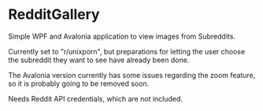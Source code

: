 # RedditGallery

Simple WPF and Avalonia application to view images from Subreddits.

Currently set to "r/unixporn", but preparations for letting the user choose the subreddit they want to see have already been done.

The Avalonia version currently has some issues regarding the zoom feature, so it is probably going to be removed soon.

Needs Reddit API credentials, which are not included.

